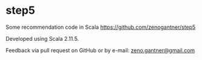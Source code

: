 # step5
Some recommendation code in Scala
https://github.com/zenogantner/step5

Developed using Scala 2.11.5.

Feedback via pull request on GitHub or by e-mail: zeno.gantner@gmail.com
